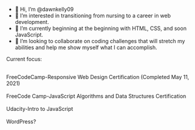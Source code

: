 - 👋 Hi, I’m @dawnkelly09
- 👀 I’m interested in transitioning from nursing to a career in web development.
- 🌱 I’m currently beginning at the beginning with HTML, CSS, and soon JavaScript.
- 💞️ I’m looking to collaborate on coding challenges that will stretch my abilities and help me show myself what I can accomplish.

Current focus: 
<br><br>

FreeCodeCamp-Responsive Web Design Certification (Completed May 11, 2021)<br><br>
FreeCode Camp-JavaScript Algorithms and Data Structures Certification<br><br>
Udacity-Intro to JavaScript<br><br>
WordPress? <br><br>


    
  

<!---
dawnkelly09/dawnkelly09 is a ✨ special ✨ repository because its `README.md` (this file) appears on your GitHub profile.
You can click the Preview link to take a look at your changes.
--->
